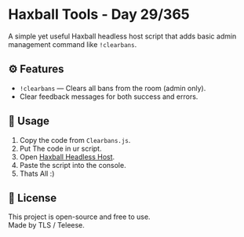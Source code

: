 # Haxball Tools - Day 29/365

A simple yet useful Haxball headless host script that adds basic admin management command like  `!clearbans`.

## ⚙️ Features
- `!clearbans` — Clears all bans from the room (admin only).  
- Clear feedback messages for both success and errors.  

## 🚀 Usage
1. Copy the code from `Clearbans.js`.
2. Put The code in ur script. 
3. Open [Haxball Headless Host](https://www.haxball.com/headless).
4. Paste the script into the console.
5. Thats All :)
   
## 📄 License
This project is open-source and free to use.  
Made by TLS / Teleese.
